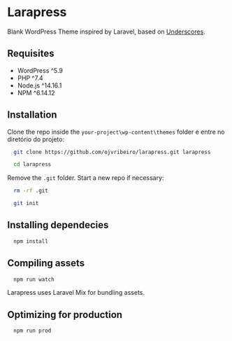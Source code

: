 # Larapress

Blank WordPress Theme inspired by Laravel, based on [Underscores](https://underscores.me).

## Requisites

- WordPress ^5.9
- PHP ^7.4
- Node.js ^14.16.1
- NPM ^6.14.12

## Installation

Clone the repo inside the `your-project\wp-content\themes` folder e entre no diretório do projeto:

```bash
  git clone https://github.com/ojvribeiro/larapress.git larapress
```

```bash
  cd larapress
```

Remove the `.git` folder. Start a new repo if necessary:

```bash
  rm -rf .git
```

```bash
  git init
```

## Installing dependecies

```bash
  npm install
```

## Compiling assets

```bash
  npm run watch
```

Larapress uses Laravel Mix for bundling assets.

## Optimizing for production

```bash
  npm run prod
```
